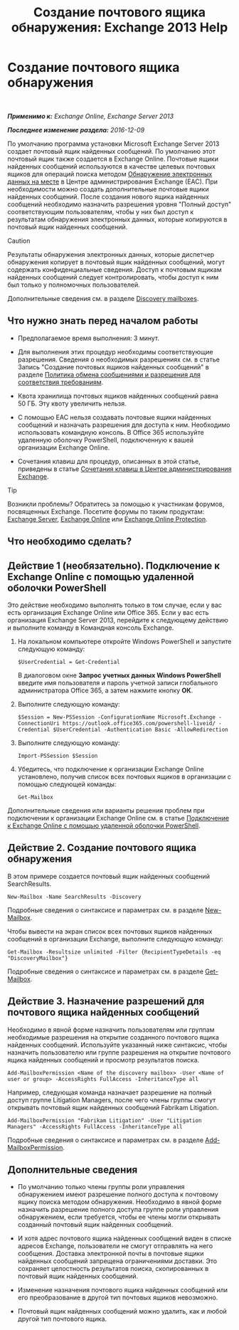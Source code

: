 ﻿---
title: 'Создание почтового ящика обнаружения: Exchange 2013 Help'
TOCTitle: Создание почтового ящика обнаружения
ms:assetid: bc20285d-35e2-4e49-9bd3-38abf96114ba
ms:mtpsurl: https://technet.microsoft.com/ru-ru/library/Dd638177(v=EXCHG.150)
ms:contentKeyID: 50489005
ms.date: 04/30/2018
mtps_version: v=EXCHG.150
ms.translationtype: HT
---

# Создание почтового ящика обнаружения

 

_**Применимо к:** Exchange Online, Exchange Server 2013_

_**Последнее изменение раздела:** 2016-12-09_

По умолчанию программа установки Microsoft Exchange Server 2013 создает почтовый ящик найденных сообщений. По умолчанию этот почтовый ящик также создается в Exchange Online. Почтовые ящики найденных сообщений используются в качестве целевых почтовых ящиков для операций поиска методом [Обнаружение электронных данных на месте](in-place-ediscovery-exchange-2013-help.md) в Центре администрирования Exchange (EAC). При необходимости можно создать дополнительные почтовые ящики найденных сообщений. После создания нового ящика найденных сообщений необходимо назначить разрешения уровня "Полный доступ" соответствующим пользователям, чтобы у них был доступ к результатам обнаружения электронных данных, которые копируются в почтовый ящик найденных сообщений.

> [!CAUTION]  
> Результаты обнаружения электронных данных, которые диспетчер обнаружения копирует в почтовый ящик найденных сообщений, могут содержать конфиденциальные сведения. Доступ к почтовым ящикам найденных сообщений следует контролировать, чтобы доступ к ним был только у полномочных пользователей.


Дополнительные сведения см. в разделе [Discovery mailboxes](in-place-ediscovery-exchange-2013-help.md).

## Что нужно знать перед началом работы

  - Предполагаемое время выполнения: 3 минут.

  - Для выполнения этих процедур необходимы соответствующие разрешения. Сведения о необходимых разрешениях см. в статье Запись "Создание почтовых ящиков найденных сообщений" в разделе [Политика обмена сообщениями и разрешения для соответствия требованиям](messaging-policy-and-compliance-permissions-exchange-2013-help.md).

  - Квота хранилища почтовых ящиков найденных сообщений равна 50 ГБ. Эту квоту увеличить нельзя.

  - С помощью EAC нельзя создавать почтовые ящики найденных сообщений и назначать разрешения для доступа к ним. Необходимо использовать командную консоль. В Office 365 используйте удаленную оболочку PowerShell, подключенную к вашей организации Exchange Online.

  - Сочетания клавиш для процедур, описанных в этой статье, приведены в статье [Сочетания клавиш в Центре администрирования Exchange](keyboard-shortcuts-in-the-exchange-admin-center-exchange-online-protection-help.md).

> [!TIP]  
> Возникли проблемы? Обратитесь за помощью к участникам форумов, посвященных Exchange. Посетите форумы по таким продуктам: <a href="https://go.microsoft.com/fwlink/p/?linkid=60612">Exchange Server</a>, <a href="https://go.microsoft.com/fwlink/p/?linkid=267542">Exchange Online</a> или <a href="https://go.microsoft.com/fwlink/p/?linkid=285351">Exchange Online Protection</a>.


## Что необходимо сделать?

## Действие 1 (необязательно). Подключение к Exchange Online с помощью удаленной оболочки PowerShell

Это действие необходимо выполнять только в том случае, если у вас есть организация Exchange Online или Office 365. Если у вас есть организация Exchange Server 2013, перейдите к следующему действию и выполните команду в Командная консоль Exchange.

1.  На локальном компьютере откройте Windows PowerShell и запустите следующую команду:
    
        $UserCredential = Get-Credential
    
    В диалоговом окне **Запрос учетных данных Windows PowerShell** введите имя пользователя и пароль учетной записи глобального администратора Office 365, а затем нажмите кнопку **ОК**.

2.  Выполните следующую команду:
    
        $Session = New-PSSession -ConfigurationName Microsoft.Exchange -ConnectionUri https://outlook.office365.com/powershell-liveid/ -Credential $UserCredential -Authentication Basic -AllowRedirection

3.  Выполните следующую команду:
    
        Import-PSSession $Session

4.  Убедитесь, что подключение к организации Exchange Online установлено, получив список всех почтовых ящиков в организации с помощью следующей команды:
    
        Get-Mailbox

Дополнительные сведения или варианты решения проблем при подключении к организации Exchange Online см. в статье [Подключение к Exchange Online с помощью удаленной оболочки PowerShell](https://go.microsoft.com/fwlink/p/?linkid=517283).

## Действие 2. Создание почтового ящика обнаружения

В этом примере создается почтовый ящик найденных сообщений SearchResults.

    New-Mailbox -Name SearchResults -Discovery 

Подробные сведения о синтаксисе и параметрах см. в разделе [New-Mailbox](https://technet.microsoft.com/ru-ru/library/aa997663\(v=exchg.150\)).

Чтобы вывести на экран список всех почтовых ящиков найденных сообщений в организации Exchange, выполните следующую команду:

    Get-Mailbox -Resultsize unlimited -Filter {RecipientTypeDetails -eq "DiscoveryMailbox"}

Подробные сведения о синтаксисе и параметрах см. в разделе [Get-Mailbox](https://technet.microsoft.com/ru-ru/library/bb123685\(v=exchg.150\)).

## Действие 3. Назначение разрешений для почтового ящика найденных сообщений

Необходимо в явной форме назначить пользователям или группам необходимые разрешения на открытие созданного почтового ящика найденных сообщений. Используйте указанный ниже синтаксис, чтобы назначить пользователю или группе разрешения на открытие почтового ящика найденных сообщений и просмотр результатов поиска.

    Add-MailboxPermission <Name of the discovery mailbox> -User <Name of user or group> -AccessRights FullAccess -InheritanceType all

Например, следующая команда назначает разрешение на полный доступ группе Litigation Managers, после чего члены группы смогут открывать почтовый ящик найденных сообщений Fabrikam Litigation.

    Add-MailboxPermission "Fabrikam Litigation" -User "Litigation Managers" -AccessRights FullAccess -InheritanceType all

Подробные сведения о синтаксисе и параметрах см. в разделе [Add-MailboxPermission](https://technet.microsoft.com/ru-ru/library/bb124097\(v=exchg.150\)).

## Дополнительные сведения

  - По умолчанию только члены группы роли управления обнаружением имеют разрешение полного доступа к почтовому ящику поиска методом обнаружения. Необходимо в явной форме назначить разрешение полного доступа группе роли управления обнаружением, если требуется, чтобы ее члены могли открывать созданный почтовый ящик найденных сообщений.

  - И хотя адрес почтового ящика найденных сообщений виден в списке адресов Exchange, пользователи не смогут отправлять на него сообщения. Доставка электронной почты в почтовые ящики найденных сообщений запрещена ограничениями доставки. Это сохраняет целостность результатов поиска, скопированных в почтовый ящик найденных сообщений.

  - Изменение назначения почтового ящика найденных сообщений или его преобразование в другой тип почтовых ящиков невозможно.

  - Почтовый ящик найденных сообщений можно удалить, как и любой другой тип почтового ящика.

